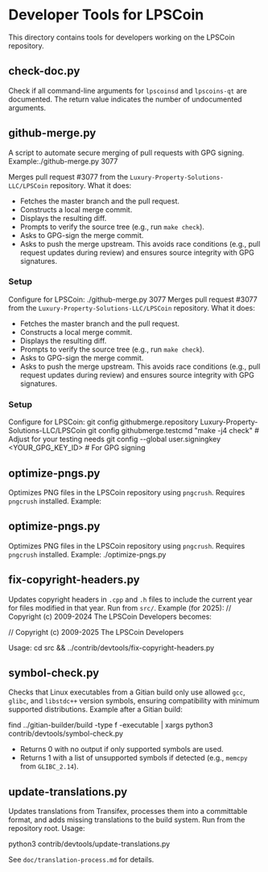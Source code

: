 # Developer Tools for LPSCoin
This directory contains tools for developers working on the LPSCoin repository.
## check-doc.py
Check if all command-line arguments for `lpscoinsd` and `lpscoins-qt` are documented. The return value indicates the number of undocumented arguments.
## github-merge.py
A script to automate secure merging of pull requests with GPG signing.
Example:./github-merge.py 3077

Merges pull request #3077 from the `Luxury-Property-Solutions-LLC/LPSCoin` repository.
What it does:
- Fetches the master branch and the pull request.
- Constructs a local merge commit.
- Displays the resulting diff.
- Prompts to verify the source tree (e.g., run `make check`).
- Asks to GPG-sign the merge commit.
- Asks to push the merge upstream.
This avoids race conditions (e.g., pull request updates during review) and ensures source integrity with GPG signatures.
### Setup
Configure for LPSCoin:
./github-merge.py 3077
Merges pull request #3077 from the `Luxury-Property-Solutions-LLC/LPSCoin` repository.
What it does:
- Fetches the master branch and the pull request.
- Constructs a local merge commit.
- Displays the resulting diff.
- Prompts to verify the source tree (e.g., run `make check`).
- Asks to GPG-sign the merge commit.
- Asks to push the merge upstream.
This avoids race conditions (e.g., pull request updates during review) and ensures source integrity with GPG signatures.
### Setup
Configure for LPSCoin:
git config githubmerge.repository Luxury-Property-Solutions-LLC/LPSCoin
git config githubmerge.testcmd "make -j4 check"  # Adjust for your testing needs
git config --global user.signingkey <YOUR_GPG_KEY_ID>  # For GPG signing
## optimize-pngs.py
Optimizes PNG files in the LPSCoin repository using `pngcrush`. Requires `pngcrush` installed.
Example:
## optimize-pngs.py
Optimizes PNG files in the LPSCoin repository using `pngcrush`. Requires `pngcrush` installed.
Example:
./optimize-pngs.py
## fix-copyright-headers.py
Updates copyright headers in `.cpp` and `.h` files to include the current year for files modified in that year. Run from `src/`.
Example (for 2025):
// Copyright (c) 2009-2024 The LPSCoin Developers
becomes:

// Copyright (c) 2009-2025 The LPSCoin Developers

Usage:
cd src && ../contrib/devtools/fix-copyright-headers.py
## symbol-check.py
Checks that Linux executables from a Gitian build only use allowed `gcc`, `glibc`, and `libstdc++` version symbols, ensuring compatibility with minimum supported distributions.
Example after a Gitian build:

find ../gitian-builder/build -type f -executable | xargs python3 contrib/devtools/symbol-check.py

- Returns 0 with no output if only supported symbols are used.
- Returns 1 with a list of unsupported symbols if detected (e.g., `memcpy` from `GLIBC_2.14`).
## update-translations.py
Updates translations from Transifex, processes them into a committable format, and adds missing translations to the build system. Run from the repository root.
Usage:

python3 contrib/devtools/update-translations.py

See `doc/translation-process.md` for details.

